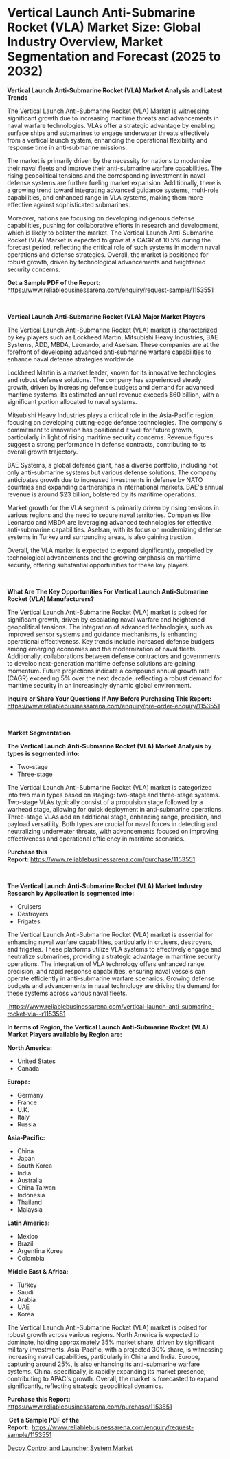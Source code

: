 <p><h1>Vertical Launch Anti-Submarine Rocket (VLA) Market Size: Global Industry Overview, Market Segmentation and Forecast (2025 to 2032)</h1></p><p><strong>Vertical Launch Anti-Submarine Rocket (VLA) Market Analysis and Latest Trends</strong></p>
<p><p>The Vertical Launch Anti-Submarine Rocket (VLA) Market is witnessing significant growth due to increasing maritime threats and advancements in naval warfare technologies. VLAs offer a strategic advantage by enabling surface ships and submarines to engage underwater threats effectively from a vertical launch system, enhancing the operational flexibility and response time in anti-submarine missions. </p><p>The market is primarily driven by the necessity for nations to modernize their naval fleets and improve their anti-submarine warfare capabilities. The rising geopolitical tensions and the corresponding investment in naval defense systems are further fueling market expansion. Additionally, there is a growing trend toward integrating advanced guidance systems, multi-role capabilities, and enhanced range in VLA systems, making them more effective against sophisticated submarines.</p><p>Moreover, nations are focusing on developing indigenous defense capabilities, pushing for collaborative efforts in research and development, which is likely to bolster the market. The Vertical Launch Anti-Submarine Rocket (VLA) Market is expected to grow at a CAGR of 10.5% during the forecast period, reflecting the critical role of such systems in modern naval operations and defense strategies. Overall, the market is positioned for robust growth, driven by technological advancements and heightened security concerns.</p></p>
<p><strong>Get a Sample PDF of the Report:&nbsp;</strong> <a href="https://www.reliablebusinessarena.com/enquiry/request-sample/1153551?utm_campaign=2396&utm_medium=2&utm_source=Github&utm_content=ia&utm_term=12042025&utm_id=vertical-launch-anti-submarine-rocket-vla">https://www.reliablebusinessarena.com/enquiry/request-sample/1153551</a></p>
<p>&nbsp;</p>
<p><strong>Vertical Launch Anti-Submarine Rocket (VLA) Major Market Players</strong></p>
<p><p>The Vertical Launch Anti-Submarine Rocket (VLA) market is characterized by key players such as Lockheed Martin, Mitsubishi Heavy Industries, BAE Systems, ADD, MBDA, Leonardo, and Aselsan. These companies are at the forefront of developing advanced anti-submarine warfare capabilities to enhance naval defense strategies worldwide.</p><p>Lockheed Martin is a market leader, known for its innovative technologies and robust defense solutions. The company has experienced steady growth, driven by increasing defense budgets and demand for advanced maritime systems. Its estimated annual revenue exceeds $60 billion, with a significant portion allocated to naval systems.</p><p>Mitsubishi Heavy Industries plays a critical role in the Asia-Pacific region, focusing on developing cutting-edge defense technologies. The company's commitment to innovation has positioned it well for future growth, particularly in light of rising maritime security concerns. Revenue figures suggest a strong performance in defense contracts, contributing to its overall growth trajectory.</p><p>BAE Systems, a global defense giant, has a diverse portfolio, including not only anti-submarine systems but various defense solutions. The company anticipates growth due to increased investments in defense by NATO countries and expanding partnerships in international markets. BAE's annual revenue is around $23 billion, bolstered by its maritime operations.</p><p>Market growth for the VLA segment is primarily driven by rising tensions in various regions and the need to secure naval territories. Companies like Leonardo and MBDA are leveraging advanced technologies for effective anti-submarine capabilities. Aselsan, with its focus on modernizing defense systems in Turkey and surrounding areas, is also gaining traction.</p><p>Overall, the VLA market is expected to expand significantly, propelled by technological advancements and the growing emphasis on maritime security, offering substantial opportunities for these key players.</p></p>
<p>&nbsp;</p>
<p><strong>What Are The Key Opportunities For Vertical Launch Anti-Submarine Rocket (VLA) Manufacturers?</strong></p>
<p><p>The Vertical Launch Anti-Submarine Rocket (VLA) market is poised for significant growth, driven by escalating naval warfare and heightened geopolitical tensions. The integration of advanced technologies, such as improved sensor systems and guidance mechanisms, is enhancing operational effectiveness. Key trends include increased defense budgets among emerging economies and the modernization of naval fleets. Additionally, collaborations between defense contractors and governments to develop next-generation maritime defense solutions are gaining momentum. Future projections indicate a compound annual growth rate (CAGR) exceeding 5% over the next decade, reflecting a robust demand for maritime security in an increasingly dynamic global environment.</p></p>
<p><strong>Inquire or Share Your Questions If Any Before Purchasing This Report:</strong> <a href="https://www.reliablebusinessarena.com/enquiry/pre-order-enquiry/1153551?utm_campaign=2396&utm_medium=2&utm_source=Github&utm_content=ia&utm_term=12042025&utm_id=vertical-launch-anti-submarine-rocket-vla">https://www.reliablebusinessarena.com/enquiry/pre-order-enquiry/1153551</a></p>
<p>&nbsp;</p>
<p><strong>Market Segmentation</strong></p>
<p><strong>The Vertical Launch Anti-Submarine Rocket (VLA) Market Analysis by types is segmented into:</strong></p>
<p><ul><li>Two-stage</li><li>Three-stage</li></ul></p>
<p><p>The Vertical Launch Anti-Submarine Rocket (VLA) market is categorized into two main types based on staging: two-stage and three-stage systems. Two-stage VLAs typically consist of a propulsion stage followed by a warhead stage, allowing for quick deployment in anti-submarine operations. Three-stage VLAs add an additional stage, enhancing range, precision, and payload versatility. Both types are crucial for naval forces in detecting and neutralizing underwater threats, with advancements focused on improving effectiveness and operational efficiency in maritime scenarios.</p></p>
<p><strong>Purchase this Report:&nbsp;</strong><a href="https://www.reliablebusinessarena.com/purchase/1153551?utm_campaign=2396&utm_medium=2&utm_source=Github&utm_content=ia&utm_term=12042025&utm_id=vertical-launch-anti-submarine-rocket-vla">https://www.reliablebusinessarena.com/purchase/1153551</a></p>
<p>&nbsp;</p>
<p><strong>The Vertical Launch Anti-Submarine Rocket (VLA) Market Industry Research by Application is segmented into:</strong></p>
<p><ul><li>Cruisers</li><li>Destroyers</li><li>Frigates</li></ul></p>
<p><p>The Vertical Launch Anti-Submarine Rocket (VLA) market is essential for enhancing naval warfare capabilities, particularly in cruisers, destroyers, and frigates. These platforms utilize VLA systems to effectively engage and neutralize submarines, providing a strategic advantage in maritime security operations. The integration of VLA technology offers enhanced range, precision, and rapid response capabilities, ensuring naval vessels can operate efficiently in anti-submarine warfare scenarios. Growing defense budgets and advancements in naval technology are driving the demand for these systems across various naval fleets.</p></p>
<p><a href="https://www.reliablebusinessarena.com/vertical-launch-anti-submarine-rocket-vla--r1153551?utm_campaign=2396&utm_medium=2&utm_source=Github&utm_content=ia&utm_term=12042025&utm_id=vertical-launch-anti-submarine-rocket-vla">&nbsp;https://www.reliablebusinessarena.com/vertical-launch-anti-submarine-rocket-vla--r1153551</a></p>
<p><strong>In terms of Region, the Vertical Launch Anti-Submarine Rocket (VLA) Market Players available by Region are:</strong></p>
<p>
    <p> <strong> North America: </strong>
        <ul>
            <li>United States</li>
            <li>Canada</li>
        </ul>
        </p> 
    <p> <strong> Europe: </strong>
        <ul>
            <li>Germany</li>
            <li>France</li>
            <li>U.K.</li>
            <li>Italy</li>
            <li>Russia</li>
        </ul>
        </p> 
    <p> <strong> Asia-Pacific: </strong>
        <ul>
            <li>China</li>
            <li>Japan</li>
            <li>South Korea</li>
            <li>India</li>
            <li>Australia</li>
            <li>China Taiwan</li>
            <li>Indonesia</li>
            <li>Thailand</li>
            <li>Malaysia</li>
        </ul>
        </p> 
    <p> <strong> Latin America: </strong>
        <ul>
            <li>Mexico</li>
            <li>Brazil</li>
            <li>Argentina Korea</li>
            <li>Colombia</li>
        </ul>
        </p> 
    <p> <strong> Middle East & Africa: </strong>
        <ul>
            <li>Turkey</li>
            <li>Saudi</li>
            <li>Arabia</li>
            <li>UAE</li>
            <li>Korea</li>
        </ul>
    </p>
    </p>
<p><p>The Vertical Launch Anti-Submarine Rocket (VLA) market is poised for robust growth across various regions. North America is expected to dominate, holding approximately 35% market share, driven by significant military investments. Asia-Pacific, with a projected 30% share, is witnessing increasing naval capabilities, particularly in China and India. Europe, capturing around 25%, is also enhancing its anti-submarine warfare systems. China, specifically, is rapidly expanding its market presence, contributing to APAC's growth. Overall, the market is forecasted to expand significantly, reflecting strategic geopolitical dynamics.</p></p>
<p><strong>Purchase this Report: </strong><a href="https://www.reliablebusinessarena.com/purchase/1153551?utm_campaign=2396&utm_medium=2&utm_source=Github&utm_content=ia&utm_term=12042025&utm_id=vertical-launch-anti-submarine-rocket-vla">https://www.reliablebusinessarena.com/purchase/1153551</a></p>
<p>&nbsp;<strong>Get a Sample PDF of the Report:&nbsp;&nbsp;</strong><a href="https://www.reliablebusinessarena.com/enquiry/request-sample/1153551?utm_campaign=2396&utm_medium=2&utm_source=Github&utm_content=ia&utm_term=12042025&utm_id=vertical-launch-anti-submarine-rocket-vla">https://www.reliablebusinessarena.com/enquiry/request-sample/1153551</a></p>
<p><strong></strong></p>
<p><p><a href="https://github.com/ilonaenterline65/Market-Research-Report-List-1/blob/main/decoy-control-and-launcher-system-market.md?utm_campaign=2396&utm_medium=2&utm_source=Github&utm_content=ia&utm_term=12042025&utm_id=vertical-launch-anti-submarine-rocket-vla">Decoy Control and Launcher System Market</a></p></p>